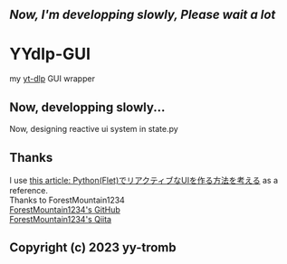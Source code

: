 ## ***Now, I'm developping slowly, Please wait a lot***

# YYdlp-GUI
my [yt-dlp](https://github.com/yt-dlp/yt-dlp/tree/master) GUI wrapper   

## Now, developping slowly...
Now, designing reactive ui system in state.py  

## Thanks  
I use [this article: Python(Flet)でリアクティブなUIを作る方法を考える](https://qiita.com/ForestMountain1234/items/64edacd5275c1ce4c943) as a reference.  
Thanks to ForestMountain1234  
[ForestMountain1234's GitHub](https://github.com/ForestMountain1234)  
[ForestMountain1234's Qiita](https://qiita.com/ForestMountain1234/)

## Copyright (c) 2023 yy-tromb
